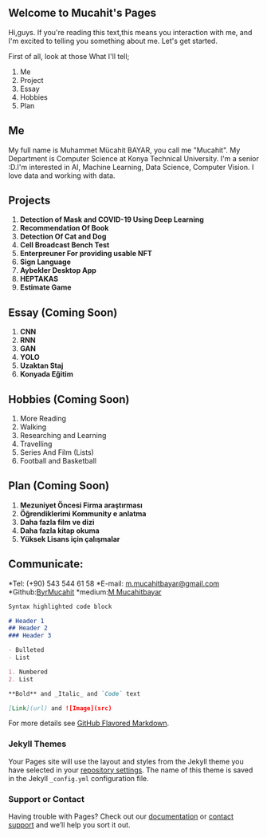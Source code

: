 ## Welcome to Mucahit's Pages

Hi,guys. If you're reading this text,this means you interaction with me, and I'm excited to telling you something about me. Let's get started.

First of all, look at those What I'll tell;
1. Me
2. Project
3. Essay
4. Hobbies
5. Plan

## Me
My full name is Muhammet Mücahit BAYAR, you call me "Mucahit". My Department is Computer Science at Konya Technical University. I'm a senior :D.I'm interested in AI,
Machine Learning, Data Science, Computer Vision. I love data and working with data. 

## Projects
1. **Detection of Mask and COVID-19 Using Deep Learning** 
2. **Recommendation Of Book**
3. **Detection Of Cat and Dog**
4. **Cell Broadcast Bench Test**
5. **Enterpreuner For providing usable NFT**
6. **Sign Language**
7. **Aybekler Desktop App**
8. **HEPTAKAS**
9. **Estimate Game**

## Essay (Coming Soon)
1. **CNN**
2. **RNN**
3. **GAN**
4. **YOLO**
5. **Uzaktan Staj**
6. **Konyada Eğitim**

## Hobbies (Coming Soon)
1. More Reading
2. Walking
3. Researching and Learning
4. Travelling
5. Series And Film (Lists)
6. Football and Basketball

## Plan (Coming Soon)
1. **Mezuniyet Öncesi Firma araştırması**
2. **Öğrendiklerimi Kommunity e anlatma**
3. **Daha fazla film ve dizi**
4. **Daha fazla kitap okuma**
5. **Yüksek Lisans için çalışmalar**

## Communicate:
*Tel: (+90) 543 544 61 58
*E-mail: m.mucahitbayar@gmail.com
*Github:[ByrMucahit](https://github.com/ByrMucahit) 
*medium:[M Mucahitbayar](https://medium.com/@m.mucahitbayar)

```markdown
Syntax highlighted code block

# Header 1
## Header 2
### Header 3

- Bulleted
- List

1. Numbered
2. List

**Bold** and _Italic_ and `Code` text

[Link](url) and ![Image](src)
```

For more details see [GitHub Flavored Markdown](https://guides.github.com/features/mastering-markdown/).

### Jekyll Themes

Your Pages site will use the layout and styles from the Jekyll theme you have selected in your [repository settings](https://github.com/ByrMucahit/ByrMucahit.github.io/settings/pages). The name of this theme is saved in the Jekyll `_config.yml` configuration file.

### Support or Contact

Having trouble with Pages? Check out our [documentation](https://docs.github.com/categories/github-pages-basics/) or [contact support](https://support.github.com/contact) and we’ll help you sort it out.
